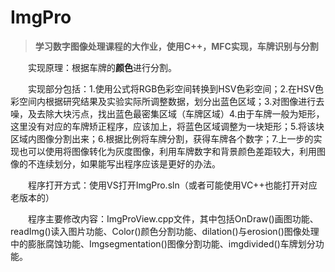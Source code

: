 # ImgPro

>**学习数字图像处理课程的大作业，使用C++，MFC实现，车牌识别与分割**

&#8195;&#8195;实现原理：根据车牌的**颜色**进行分割。  

&#8194;&#8194;&#8194;&#8194;实现部分包括：1.使用公式将RGB色彩空间转换到HSV色彩空间；2.在HSV色彩空间内根据研究结果及实验实际所调整数据，划分出蓝色区域；3.对图像进行去噪，及去除大块污点，找出蓝色最密集区域（车牌区域）4.由于车牌一般为矩形，这里没有对应的车牌矫正程序，应该加上，将蓝色区域调整为一块矩形；5.将该块区域内图像分割出来；6.根据比例将车牌分割，获得车牌各个数字；7.上一步的实现也可以使用将图像转化为灰度图像，利用车牌数字和背景颜色差距较大，利用图像的不连续划分，如果能写出程序应该是更好的办法。

&emsp;&emsp;程序打开方式：使用VS打开ImgPro.sln（或者可能使用VC++也能打开对应老版本的）

&ensp;&ensp;&ensp;&ensp;程序主要修改内容：ImgProView.cpp文件，其中包括OnDraw()画图功能、readImg()读入图片功能、Color()颜色分割功能、dilation()与erosion()图像处理中的膨胀腐蚀功能、Imgsegmentation()图像分割功能、imgdivided()车牌划分功能。